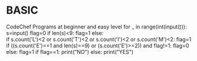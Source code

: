 # BASIC
CodeChef Programs at beginner and easy level
for _ in range(int(input())):
    s=input()
    flag=0
    if len(s)<9:
        flag=1
    else:    
        if s.count('L')<2 or s.count('T')<2 or s.count('I')<2 or s.count('M')<2:
            flag=1
    if ((s.count('E')==1 and len(s)==9) or (s.count('E')>=2)) and flag!=1:
        flag=0
    else:
        flag=1
    if flag==1:
            print("NO")
    else:
            print("YES")
